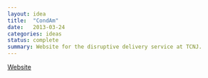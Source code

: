 ```yaml
---
layout: idea
title:  "CondAm"
date:   2013-03-24
categories: ideas
status: complete
summary: Website for the disruptive delivery service at TCNJ.
---
```

[Website](http://condam.net)
